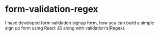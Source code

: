 # form-validation-regex
I have developed form validation signup form, how you can build a simple sign up form using React JS along with validation's(Regex).
